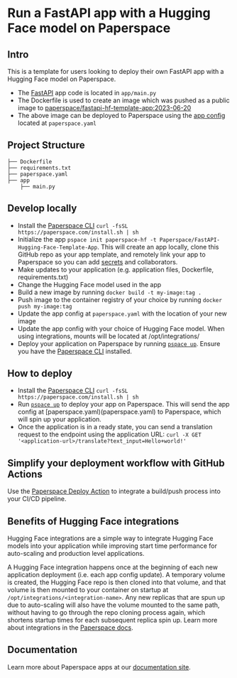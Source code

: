 # Run a FastAPI app with a Hugging Face model on Paperspace

## Intro

This is a template for users looking to deploy their own FastAPI app with a Hugging Face model on Paperspace.

- The [FastAPI](https://fastapi.tiangolo.com/lo/) app code is located in `app/main.py`
- The Dockerfile is used to create an image which was pushed as a public image to [paperspace/fastapi-hf-template-app:2023-06-20](https://hub.docker.com/repository/docker/paperspace/fastapi-hf-template-app)
- The above image can be deployed to Paperspace using the [app config](https://docs-next.paperspace.com/deploying/app-config) located at `paperspace.yaml`

## Project Structure

```
├── Dockerfile
├── requirements.txt
├── paperspace.yaml
├── app
    ├── main.py
```

## Develop locally

- Install the [Paperspace CLI](https://docs-next.paperspace.com/cli) `curl -fsSL https://paperspace.com/install.sh | sh`
- Initialize the app `pspace init paperspace-hf -t Paperspace/FastAPI-Hugging-Face-Template-App`. This will create an app locally, clone this GitHub repo as your app template, and remotely link your app to Paperspace so you can add [secrets](https://docs-next.paperspace.com/secrets) and collaborators.
- Make updates to your application (e.g. application files, Dockerfile, requirements.txt)
- Change the Hugging Face model used in the app
- Build a new image by running `docker build -t my-image:tag .`
- Push image to the container registry of your choice by running `docker push my-image:tag`
- Update the app config at `paperspace.yaml` with the location of your new image
- Update the app config with your choice of Hugging Face model. When using integrations, mounts will be located at /opt/integrations/<name>
- Deploy your application on Paperspace by running [`pspace up`](https://docs-next.paperspace.com/cli/up). Ensure you have the [Paperspace CLI](https://github.com/Paperspace/cli#installation) installed.

## How to deploy

- Install the [Paperspace CLI](https://docs-next.paperspace.com/cli) `curl -fsSL https://paperspace.com/install.sh | sh`
- Run [`pspace up`](https://docs-next.paperspace.com/cli/up) to deploy your app on Paperspace. This will send the app config at [paperspace.yaml)(paperspace.yaml) to Paperspace, which will spin up your application.
- Once the application is in a ready state, you can send a translation request to the endpoint using the application URL:
`curl -X GET '<application-url>/translate?text_input=Hello+world!'`

## Simplify your deployment workflow with GitHub Actions

Use the [Paperspace Deploy Action](https://github.com/Paperspace/deploy-action) to integrate a build/push process into your CI/CD pipeline.

## Benefits of Hugging Face integrations

Hugging Face integrations are a simple way to integrate Hugging Face models into your application while improving start time performance for auto-scaling and production level applications.

A Hugging Face integration happens once at the beginning of each new application deployment (i.e. each app config update). A temporary volume is created, the Hugging Face repo is then cloned into that volume, and that volume is then mounted to your container on startup at `/opt/integrations/<integration-name>`. Any new replicas that are spun up due to auto-scaling will also have the volume mounted to the same path, without having to go through the repo cloning process again, which shortens startup times for each subsequent replica spin up. Learn more about integrations in the [Paperspace docs](https://docs-next.paperspace.com/).



## Documentation

Learn more about Paperspace apps at our [documentation site](https://docs-next.paperspace.com/apps).
